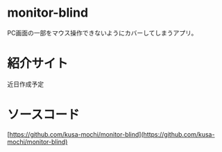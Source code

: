 # monitor-blind
PC画面の一部をマウス操作できないようにカバーしてしまうアプリ。

# 紹介サイト
近日作成予定

# ソースコード
[https://github.com/kusa-mochi/monitor-blind](https://github.com/kusa-mochi/monitor-blind)
